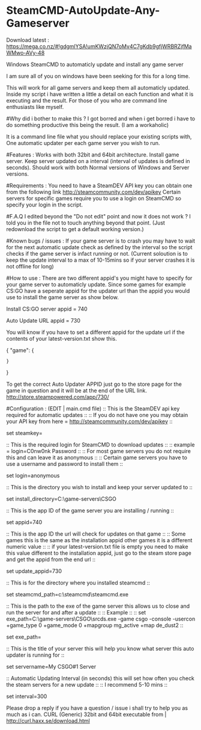 # SteamCMD-AutoUpdate-Any-Gameserver

Download latest :
https://mega.co.nz/#!gdgmlYSA!umKWzjQN7oMv4C7gKdb9gfjWRBRZjfMaWMwo-AVy-48

Windows SteamCMD to automaticly update and install any game server

I am sure all of you on windows have been seeking for this for a long time.

This will work for all game servers and keep them all automaticly updated. Inside my script i have written a little a detail on each function and what it is executing and the result. For those of you who are command line enthusiasts like myself.

#Why did i bother to make this ?
I got borred and when i get borred i have to do something productive this being the result. (I am a workaholic)

It is a command line file what you should replace your existing scripts with, One automatic updater per each game server you wish to run.

#Features :
Works with both 32bit and 64bit architecture.
Install game server.
Keep server updated on a interval (interval of updates is defined in seconds).
Should work with both Normal versions of Windows and Server versions.

#Requirements :
You need to have a SteamDEV API key you can obtain one from the following link http://steamcommunity.com/dev/apikey
Certain servers for specific games require you to use a login on SteamCMD so specify your login in the script.

#F.A.Q
I edited beyond the "Do not edit" point and now it does not work ?
I told you in the file not to touch anything beyond that point. (Just redownload the script to get a default working version.)

#Known bugs / issues :
If your game server is to crash you may have to wait for the next automatic update check as defined by the interval so the script checks if the game server is infact running or not. (Current soloution is to keep the update interval to a max of 10-15mins so if your server crashes it is not offline for long)

#How to use :
There are two different appid's you might have to specify for your game server to automaticly update. Since some games for example CS:GO have a seperate appid for the updater url than the appid you would use to install the game server as show below.

Install CS:GO server appid = 740

Auto Update URL appid = 730

You will know if you have to set a different appid for the update url if the contents of your latest-version.txt show this.

{
    "game": {

    }
}

To get the correct Auto Updater APPID just go to the store page for the game in question and it will be at the end of the URL link. http://store.steampowered.com/app/730/


#Configuration : (EDIT | main.cmd file)
:: This is the SteamDEV api key required for automatic updates ::
:: If you do not have one you may obtain your API key from here = http://steamcommunity.com/dev/apikey ::

set steamkey=

:: This is the required login for SteamCMD to download updates ::
:: example = login=C0nw0nk Password ::
:: For most game servers you do not require this and can leave it as anonymous ::
:: Certain game servers you have to use a username and password to install them ::

set login=anonymous

:: This is the directory you wish to install and keep your server updated to ::

set install_directory=C:\game-servers\CSGO

:: This is the app ID of the game server you are installing / running ::

set appid=740

:: This is the app ID the url will check for updates on that game ::
:: Some games this is the same as the installation appid other games it is a different numeric value ::
:: if your latest-version.txt file is empty you need to make this value different to the installation appid, just go to the steam store page and get the appid from the end url ::

set update_appid=730

:: This is for the directory where you installed steamcmd ::

set steamcmd_path=c:\steamcmd\steamcmd.exe

:: This is the path to the exe of the game server this allows us to close and run the server for and after a update ::
:: Example ::
:: set exe_path=C:\game-servers\CSGO\srcds.exe -game csgo -console -usercon +game_type 0 +game_mode 0 +mapgroup mg_active +map de_dust2 ::

set exe_path=

:: This is the title of your server this will help you know what server this auto updater is running for ::

set servername=My CSGO#1 Server

:: Automatic Updating Interval (in seconds) this will set how often you check the steam servers for a new update ::
:: I recommend 5-10 mins ::

set interval=300

Please drop a reply if you have a question / issue i shall try to help you as much as i can.
CURL (Generic) 32bit and 64bit executable from | http://curl.haxx.se/download.html
